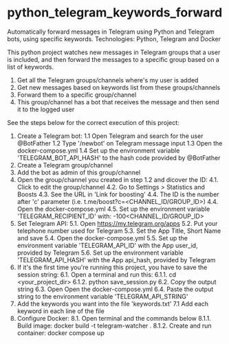 # python_telegram_keywords_forward
Automatically forward messages in Telegram using Python and Telegram bots, using specific keywords.
Technologies: Python, Telegram and Docker

This python project watches new messages in Telegram groups that a user is included, and then forward the messages to a specific group based on a list of keywords.
1. Get all the Telegram groups/channels where's my user is added
2. Get new messages based on keywords list from these groups/channels
3. Forward them to a specific group/channel
4. This group/channel has a bot that receives the message and then send it to the logged user

See the steps below for the correct execution of this project:

1. Create a Telegram bot:
	1.1 Open Telegram and search for the user @BotFather
	1.2 Type '/newbot' on Telegram message input
	1.3 Open the docker-compose.yml
	1.4 Set up the environment variable 'TELEGRAM_BOT_API_HASH' to the hash code provided by @BotFather
2. Create a Telegram group/channel
3. Add the bot as admin of this group/channel
4. Open the group/channel you created in step 1.2 and dicover the ID:
	4.1. Click to edit the group/channel
	4.2. Go to Settings > Statistics and Boosts
	4.3. See the URL in 'Link for boosting'
	4.4. The ID is the number after 'c' parameter (i.e. t.me/boost?c=<CHANNEL_ID/GROUP_ID>)
	4.4. Open the docker-compose.yml
	4.5. Set up the environment variable 'TELEGRAM_RECIPIENT_ID' with: -100<CHANNEL_ID/GROUP_ID>
5. Set Telegram API:
	5.1. Open https://my.telegram.org/apps 
	5.2. Put your telephone number used for Telegram
	5.3. Set the App Title, Short Name and save
	5.4. Open the docker-compose.yml
	5.5. Set up the environment variable 'TELEGRAM_API_ID' with the App user_id, provided by Telegram
	5.6. Set up the environment variable 'TELEGRAM_API_HASH' with the App api_hash, provided by Telegram
6. If it's the first time you're running this project, you have to save the session string:
	6.1. Open a terminal and run this:
		6.1.1. cd <your_project_dir>
		6.1.2. python save_session.py
	6.2. Copy the output string
	6.3. Open Open the docker-compose.yml
	6.4. Paste the output string to the environment variable 'TELEGRAM_API_STRING'
7. Add the keywords you want into the file 'keywords.txt'
	7.1 Add each keyword in each line of the file
8. Configure Docker:
	8.1. Open terminal and the commands below
		8.1.1. Build image: docker build -t telegram-watcher .
		8.1.2. Create and run container: docker compose up
